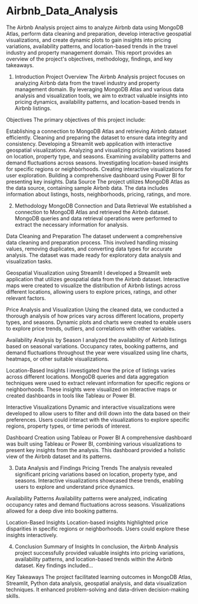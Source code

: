 # Airbnb_Data_Analysis
The Airbnb Analysis project aims to analyze Airbnb data using MongoDB Atlas, perform data cleaning and preparation, develop interactive geospatial visualizations, and create dynamic plots to gain insights into pricing variations, availability patterns, and location-based trends in the travel industry and property management domain. This report provides an overview of the project's objectives, methodology, findings, and key takeaways.

1. Introduction
Project Overview
The Airbnb Analysis project focuses on analyzing Airbnb data from the travel industry and property management domain. By leveraging MongoDB Atlas and various data analysis and visualization tools, we aim to extract valuable insights into pricing dynamics, availability patterns, and location-based trends in Airbnb listings.

Objectives
The primary objectives of this project include:

Establishing a connection to MongoDB Atlas and retrieving Airbnb dataset efficiently.
Cleaning and preparing the dataset to ensure data integrity and consistency.
Developing a Streamlit web application with interactive geospatial visualizations.
Analyzing and visualizing pricing variations based on location, property type, and seasons.
Examining availability patterns and demand fluctuations across seasons.
Investigating location-based insights for specific regions or neighborhoods.
Creating interactive visualizations for user exploration.
Building a comprehensive dashboard using Power BI for presenting key insights.
Data Source
The project utilizes MongoDB Atlas as the data source, containing sample Airbnb data. The data includes information about listings, hosts, neighborhoods, pricing, ratings, and more.

2. Methodology
MongoDB Connection and Data Retrieval We established a connection to MongoDB Atlas and retrieved the Airbnb dataset. MongoDB queries and data retrieval operations were performed to extract the necessary information for analysis.

Data Cleaning and Preparation
The dataset underwent a comprehensive data cleaning and preparation process. This involved handling missing values, removing duplicates, and converting data types for accurate analysis. The dataset was made ready for exploratory data analysis and visualization tasks.

Geospatial Visualization using Streamlit
I developed a Streamlit web application that utilizes geospatial data from the Airbnb dataset. Interactive maps were created to visualize the distribution of Airbnb listings across different locations, allowing users to explore prices, ratings, and other relevant factors.

Price Analysis and Visualization
Using the cleaned data, we conducted a thorough analysis of how prices vary across different locations, property types, and seasons. Dynamic plots and charts were created to enable users to explore price trends, outliers, and correlations with other variables.

Availability Analysis by Season
I analyzed the availability of Airbnb listings based on seasonal variations. Occupancy rates, booking patterns, and demand fluctuations throughout the year were visualized using line charts, heatmaps, or other suitable visualizations.

Location-Based Insights
I investigated how the price of listings varies across different locations. MongoDB queries and data aggregation techniques were used to extract relevant information for specific regions or neighborhoods. These insights were visualized on interactive maps or created dashboards in tools like Tableau or Power BI.

Interactive Visualizations
Dynamic and interactive visualizations were developed to allow users to filter and drill down into the data based on their preferences. Users could interact with the visualizations to explore specific regions, property types, or time periods of interest.

Dashboard Creation using Tableau or Power BI
A comprehensive dashboard was built using Tableau or Power BI, combining various visualizations to present key insights from the analysis. This dashboard provided a holistic view of the Airbnb dataset and its patterns.

3. Data Analysis and Findings
Pricing Trends
The analysis revealed significant pricing variations based on location, property type, and seasons. Interactive visualizations showcased these trends, enabling users to explore and understand price dynamics.

Availability Patterns
Availability patterns were analyzed, indicating occupancy rates and demand fluctuations across seasons. Visualizations allowed for a deep dive into booking patterns.

Location-Based Insights
Location-based insights highlighted price disparities in specific regions or neighborhoods. Users could explore these insights interactively.

4. Conclusion
Summary of Insights In conclusion, the Airbnb Analysis project successfully provided valuable insights into pricing variations, availability patterns, and location-based trends within the Airbnb dataset. Key findings included...

Key Takeaways
The project facilitated learning outcomes in MongoDB Atlas, Streamlit, Python data analysis, geospatial analysis, and data visualization techniques. It enhanced problem-solving and data-driven decision-making skills.
